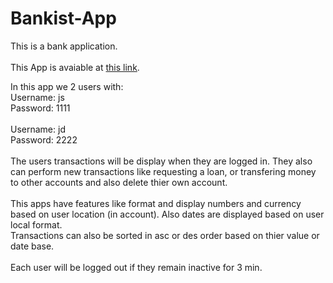 # Bankist-App

This is a bank application.
<br />
<br />
This App is avaiable at [this link](https://bucolic-taffy-b95a6f.netlify.app/).

In this app we 2 users with:
<br />
Username: js <br /> Password: 1111
<br />
<br />
Username: jd <br /> Password: 2222
<br />
<br />
The users transactions will be display when they are logged in. They also can perform new transactions like requesting a loan, or transfering money to other accounts and also delete thier own account.
<br />
<br />
This apps have features like format and display numbers and currency based on user location (in account). Also dates are displayed based on user local format.<br />
Transactions can also be sorted in asc or des order based on thier value or date base.
<br />
<br />
Each user will be logged out if they remain inactive for 3 min.
